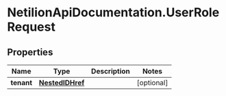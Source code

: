 # NetilionApiDocumentation.UserRoleRequest

## Properties
Name | Type | Description | Notes
------------ | ------------- | ------------- | -------------
**tenant** | [**NestedIDHref**](NestedIDHref.md) |  | [optional] 


